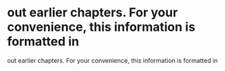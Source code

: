 # out earlier chapters. For your convenience, this information is formatted in

out earlier chapters. For your convenience, this information is formatted in